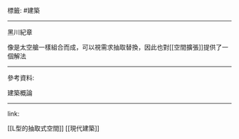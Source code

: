 標籤: #建築 

---

黑川紀章

像是太空艙一樣組合而成，可以視需求抽取替換，因此也對[[空間擴張]]提供了一個解法

---

參考資料:

建築概論

---

link:

[[L型的抽取式空間]]
[[現代建築]]